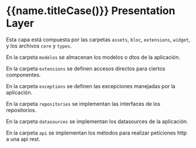 # {{name.titleCase()}} Presentation Layer

Esta capa está compuesta por las carpetas `assets`, `bloc`, `extensions`, `widget`, y los archivos `core` y `types`.

En la carpeta `modelos` se almacenan los modelos o dtos de la aplicación.

En la carpeta `extensions` se definen accesos directos para ciertos componentes.

En la carpeta `exceptions` se definen las excepciones manejadas por la aplicación.

En la carpeta `repositories` se implementan las interfaces de los repositorios.

En la carpeta `datasources` se implementan los datasources de la aplicación.

En la carpeta `api` se implementan los métodos para realizar peticiones http a una api rest.
